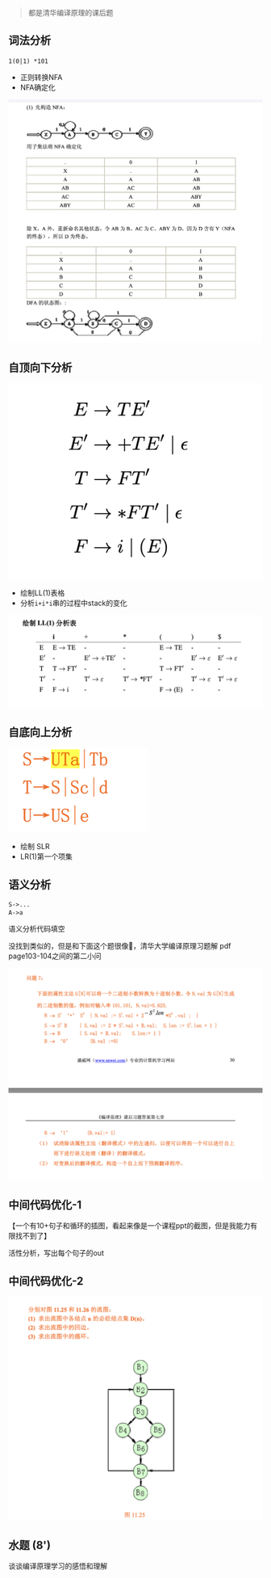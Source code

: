 > 都是清华编译原理的课后题

## 词法分析
`1(0|1) *101`
- 正则转换NFA
- NFA确定化

![alt text](image-1.png)

## 自顶向下分析

![alt text](image.png)

- 绘制LL(1)表格
- 分析`i+i*i`串的过程中stack的变化

![alt text](image-2.png)

## 自底向上分析

![alt text](image-3.png)

- 绘制 SLR
- LR(1)第一个项集

## 语义分析

```
S->...
A->a
```

语义分析代码填空

没找到类似的，但是和下面这个题很像🤔，清华大学编译原理习题解 pdf page103-104之间的第二小问

![alt text](image-4.png)

## 中间代码优化-1

【一个有10+句子和循环的插图，看起来像是一个课程ppt的截图，但是我能力有限找不到了】

活性分析，写出每个句子的out


## 中间代码优化-2

![alt text](image-5.png)


## 水题 (8')
谈谈编译原理学习的感悟和理解

